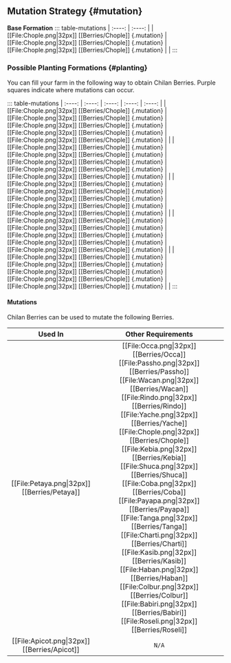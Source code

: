 ## Mutation Strategy {#mutation}

**Base Formation**
::: table-mutations
| :----: | :----: |
| [[File:Chople.png\|32px]] [[Berries/Chople]] {.mutation} | [[File:Chople.png\|32px]] [[Berries/Chople]] {.mutation} | [[File:Chople.png\|32px]] [[Berries/Chople]] {.mutation} | |
:::

### Possible Planting Formations {#planting}

You can fill your farm in the following way to obtain Chilan Berries. Purple squares indicate where mutations can occur.

::: table-mutations
| :----: | :----: | :----: | :----: | :----: |
| [[File:Chople.png\|32px]] [[Berries/Chople]] {.mutation} | [[File:Chople.png\|32px]] [[Berries/Chople]] {.mutation} | [[File:Chople.png\|32px]] [[Berries/Chople]] {.mutation} | [[File:Chople.png\|32px]] [[Berries/Chople]] {.mutation} | [[File:Chople.png\|32px]] [[Berries/Chople]] {.mutation} | |
| [[File:Chople.png\|32px]] [[Berries/Chople]] {.mutation} | [[File:Chople.png\|32px]] [[Berries/Chople]] {.mutation} | [[File:Chople.png\|32px]] [[Berries/Chople]] {.mutation} | [[File:Chople.png\|32px]] [[Berries/Chople]] {.mutation} | [[File:Chople.png\|32px]] [[Berries/Chople]] {.mutation} | |
| [[File:Chople.png\|32px]] [[Berries/Chople]] {.mutation} | [[File:Chople.png\|32px]] [[Berries/Chople]] {.mutation} | [[File:Chople.png\|32px]] [[Berries/Chople]] {.mutation} | [[File:Chople.png\|32px]] [[Berries/Chople]] {.mutation} | [[File:Chople.png\|32px]] [[Berries/Chople]] {.mutation} | |
| [[File:Chople.png\|32px]] [[Berries/Chople]] {.mutation} | [[File:Chople.png\|32px]] [[Berries/Chople]] {.mutation} | [[File:Chople.png\|32px]] [[Berries/Chople]] {.mutation} | [[File:Chople.png\|32px]] [[Berries/Chople]] {.mutation} | [[File:Chople.png\|32px]] [[Berries/Chople]] {.mutation} | |
| [[File:Chople.png\|32px]] [[Berries/Chople]] {.mutation} | [[File:Chople.png\|32px]] [[Berries/Chople]] {.mutation} | [[File:Chople.png\|32px]] [[Berries/Chople]] {.mutation} | [[File:Chople.png\|32px]] [[Berries/Chople]] {.mutation} | [[File:Chople.png\|32px]] [[Berries/Chople]] {.mutation} | |
:::

#### Mutations
Chilan Berries can be used to mutate the following Berries.

| Used In                                       | Other Requirements |
| :---:                                         | :---: |
| [[File:Petaya.png\|32px]] [[Berries/Petaya]]  | [[File:Occa.png\|32px]] [[Berries/Occa]] [[File:Passho.png\|32px]] [[Berries/Passho]] [[File:Wacan.png\|32px]] [[Berries/Wacan]] [[File:Rindo.png\|32px]] [[Berries/Rindo]] [[File:Yache.png\|32px]] [[Berries/Yache]] [[File:Chople.png\|32px]] [[Berries/Chople]] [[File:Kebia.png\|32px]] [[Berries/Kebia]] [[File:Shuca.png\|32px]] [[Berries/Shuca]] [[File:Coba.png\|32px]] [[Berries/Coba]] [[File:Payapa.png\|32px]] [[Berries/Payapa]] [[File:Tanga.png\|32px]] [[Berries/Tanga]] [[File:Charti.png\|32px]] [[Berries/Charti]] [[File:Kasib.png\|32px]] [[Berries/Kasib]] [[File:Haban.png\|32px]] [[Berries/Haban]] [[File:Colbur.png\|32px]] [[Berries/Colbur]] [[File:Babiri.png\|32px]] [[Berries/Babiri]] [[File:Roseli.png\|32px]] [[Berries/Roseli]] |
| [[File:Apicot.png\|32px]] [[Berries/Apicot]] | `N/A` |